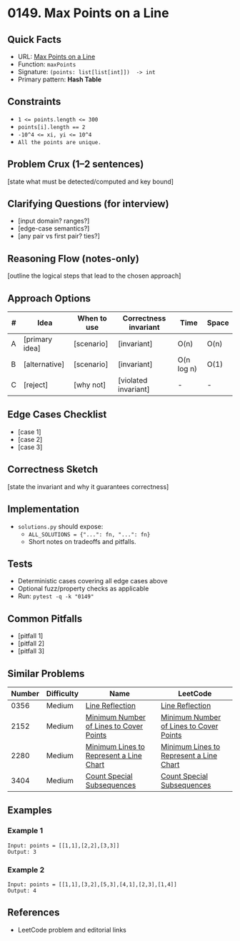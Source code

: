 # 0149. Max Points on a Line

## Quick Facts

- URL: [Max Points on a Line](https://leetcode.com/problems/max-points-on-a-line/)
- Function: `maxPoints`
- Signature: `(points: list[list[int]])  -> int`
- Primary pattern: **Hash Table**

## Constraints

- `1 <= points.length <= 300`
- `points[i].length == 2`
- `-10^4 <= xi, yi <= 10^4`
- `All the points are unique.`

## Problem Crux (1–2 sentences)

[state what must be detected/computed and key bound]

## Clarifying Questions (for interview)

- [input domain? ranges?]
- [edge-case semantics?]
- [any pair vs first pair? ties?]

## Reasoning Flow (notes-only)

[outline the logical steps that lead to the chosen approach]

## Approach Options

| # | Idea | When to use | Correctness invariant | Time | Space |
|---|------|-------------|-----------------------|------|-------|
| A | [primary idea] | [scenario] | [invariant] | O(n) | O(n) |
| B | [alternative] | [scenario] | [invariant] | O(n log n) | O(1) |
| C | [reject] | [why not] | [violated invariant] | - | - |

## Edge Cases Checklist

- [case 1]
- [case 2]
- [case 3]

## Correctness Sketch

[state the invariant and why it guarantees correctness]

## Implementation

- `solutions.py` should expose:
  - `ALL_SOLUTIONS = {"...": fn, "...": fn}`
  - Short notes on tradeoffs and pitfalls.

## Tests

- Deterministic cases covering all edge cases above
- Optional fuzz/property checks as applicable
- Run: `pytest -q -k "0149"`

## Common Pitfalls

- [pitfall 1]
- [pitfall 2]
- [pitfall 3]

## Similar Problems

| Number | Difficulty | Name | LeetCode |
|---|---|---|---|
| 0356 | Medium | [Line Reflection](../0356-line-reflection/readme.md) | [Line Reflection](https://leetcode.com/problems/line-reflection/) |
| 2152 | Medium | [Minimum Number of Lines to Cover Points](../2152-minimum-number-of-lines-to-cover-points/readme.md) | [Minimum Number of Lines to Cover Points](https://leetcode.com/problems/minimum-number-of-lines-to-cover-points/) |
| 2280 | Medium | [Minimum Lines to Represent a Line Chart](../2280-minimum-lines-to-represent-a-line-chart/readme.md) | [Minimum Lines to Represent a Line Chart](https://leetcode.com/problems/minimum-lines-to-represent-a-line-chart/) |
| 3404 | Medium | [Count Special Subsequences](../3404-count-special-subsequences/readme.md) | [Count Special Subsequences](https://leetcode.com/problems/count-special-subsequences/) |

## Examples

### Example 1

```text
Input: points = [[1,1],[2,2],[3,3]]
Output: 3
```

### Example 2

```text
Input: points = [[1,1],[3,2],[5,3],[4,1],[2,3],[1,4]]
Output: 4
```

## References

- LeetCode problem and editorial links
